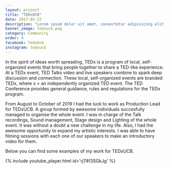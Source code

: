 ```yaml
---
layout: project
title: "TEDxUCB"
date: 2017-05-22
description: "Lorem ipsum dolor sit amet, consectetur adipisicing elit, sed do eiusmod tempor incididunt ut labore et dolore magna aliqua Ut enim..."
banner_image: tedxucb.png
category: Community
order: 4
facebook: TedxUcb
instagram: tedxucb
---
```

In the spirit of ideas worth spreading, TEDx is a program of local, self-organized events that bring people together to share a TED-like experience. At a TEDx event, TED Talks video and live speakers combine to spark deep discussion and connection. These local, self-organized events are branded TEDx, where x = an independently organized TED event. The TED Conference provides general guidance, rules and regulations for the TEDx program.

From August to October of 2019 I had the luck to work as Production Lead for TEDxUCB. A group formed by awesome individuals succesfully managed to organise the whole event. I was in charge of the Talk recordings, Sound management, Stage design and Lighting of the whole event. It was without a doubt a new challenge in my life. Also, I had the awesome opportunity to expand my artistic interests. I was able to have filming sessions with each one of our speakers to make an introductory video for them.

Below you can find some examples of my work for TEDxUCB.

{% include youtube_player.html id='rj74f3SGkJg' %}
